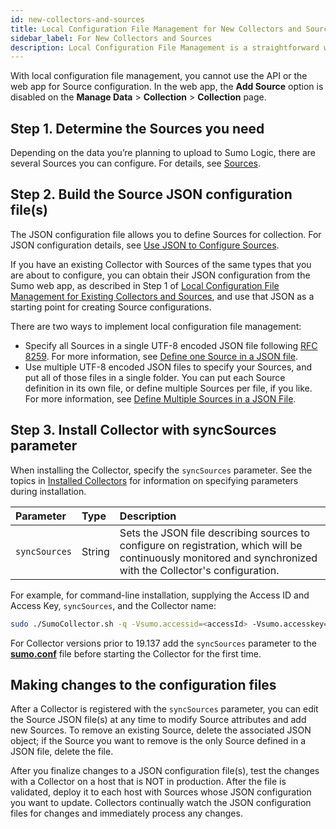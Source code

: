 ```yaml
---
id: new-collectors-and-sources
title: Local Configuration File Management for New Collectors and Sources
sidebar_label: For New Collectors and Sources
description: Local Configuration File Management is a straightforward way to get started in your deployment.
---
```



With local configuration file management, you cannot use the API or the web app for Source configuration. In the web app, the **Add Source** option is disabled on the **Manage Data** > **Collection** > **Collection** page.

## Step 1. Determine the Sources you need

Depending on the data you’re planning to upload to Sumo Logic, there are several Sources you can configure. For details, see [Sources](/docs/send-data/choose-collector-source).

## Step 2. Build the Source JSON configuration file(s)

The JSON configuration file allows you to define Sources for collection. For JSON configuration details, see [Use JSON to Configure Sources](/docs/send-data/use-json-configure-sources). 

If you have an existing Collector with Sources of the same types that you are about to configure, you can obtain their JSON configuration from the Sumo web app, as described in Step 1 of [Local Configuration File Management for Existing Collectors and Sources](/docs/send-data/use-json-configure-sources/local-configuration-file-management), and use that JSON as a starting point for creating Source configurations.

There are two ways to implement local configuration file management:

* Specify all Sources in a single UTF-8 encoded JSON file following [RFC 8259](https://tools.ietf.org/html/rfc8259). For more information, see [Define one Source in a JSON file](/docs/send-data/use-json-configure-sources/local-configuration-file-management).
* Use multiple UTF-8 encoded JSON files to specify your Sources, and put all of those files in a single folder. You can put each Source definition in its own file, or define multiple Sources per file, if you like. For more information, see [Define Multiple Sources in a JSON File](/docs/send-data/use-json-configure-sources/local-configuration-file-management).

## Step 3. Install Collector with syncSources parameter

When installing the Collector, specify the `syncSources` parameter. See the topics in [Installed Collectors](/docs/send-data/installed-collectors/sources) for information on specifying parameters during installation.

| Parameter | Type | Description |
|:--|:--|:--|
| `syncSources`   | String   | Sets the JSON file describing sources to configure on registration, which will be continuously monitored and synchronized with the Collector's configuration. |

For example, for command-line installation, supplying the Access ID and
Access Key, `syncSources`, and the Collector name:

```sh
sudo ./SumoCollector.sh -q -Vsumo.accessid=<accessId> -Vsumo.accesskey=<accessKey> -VsyncSources=<filepath> -Vcollector.name=<name>
```

For Collector versions prior to 19.137 add the `syncSources` parameter to the [**sumo.conf**](/docs/send-data/installed-collectors/collector-installation-reference/sumoconf-for-legacy-collectors) file before starting the Collector for the first time.

## Making changes to the configuration files

After a Collector is registered with the `syncSources` parameter, you can edit the Source JSON file(s) at any time to modify Source attributes and add new Sources. To remove an existing Source, delete the associated JSON object; if the Source you want to remove is the only Source defined in a JSON file, delete the file.  

After you finalize changes to a JSON configuration file(s), test the changes with a Collector on a host that is NOT in production. After the file is validated, deploy it to each host with Sources whose JSON configuration you want to update. Collectors continually watch the JSON configuration files for changes and immediately process any changes. 
